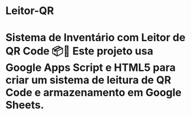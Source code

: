 # Leitor-QR
# Sistema de Inventário com Leitor de QR Code 📦📱  Este projeto usa Google Apps Script e HTML5 para criar um sistema de leitura de QR Code e armazenamento em Google Sheets.
